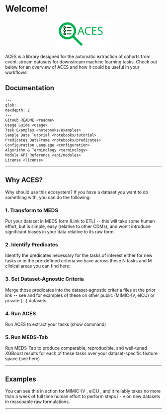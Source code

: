 # Welcome!

<p align="center">
  <a href="https://eventstreamaces.readthedocs.io/en/latest/index.html"><img alt="ACES" src="https://raw.githubusercontent.com/justin13601/ACES/bbde3d2047d30f2203cc09a288a8e3565a0d7d62/docs/source/assets/aces_logo_text.svg" width=35%></a>
</p>

ACES is a library designed for the automatic extraction of cohorts from event-stream datasets for downstream machine learning tasks. Check out below for an overview of ACES and how it could be useful in your workflows!

## Documentation

```{toctree}
---
glob:
maxdepth: 2
---
GitHub README <readme>
Usage Guide <usage>
Task Examples <notebooks/examples>
Sample Data Tutorial <notebooks/tutorial>
Predicates DataFrame <notebooks/predicates>
Configuration Language <configuration>
Algorithm & Terminology <terminology>
Module API Reference <api/modules>
License <license>
```

______________________________________________________________________

## Why ACES?

Why should use this ecosystem? If you have a dataset you want to do something with, you can do the following:

### 1. Transform to MEDS

Put your dataset in MEDS form (Link to ETL) -- this will take some human effort, but is simple, easy (relative to other CDMs), and won’t introduce significant biases in your data relative to its raw form.

### 2. Identify Predicates

Identify the predicates necessary for the tasks of interest either for new tasks or in the pre-defined criteria we have across these N tasks and M clinical areas you can find here: <LINK>

### 3. Set Dataset-Agnostic Criteria

Merge those predicates into the dataset-agnostic criteria files at the prior link -- see <HERE> and <HERE> for examples of these on other public (MIMIC-IV, eICU) or private (...) datasets

### 4. Run ACES

Run ACES to extract your tasks (show command)

### 5. Run MEDS-Tab

Run MEDS-Tab to produce comparable, reproducible, and well-tuned XGBoost results for each of these tasks over your dataset-specific feature space (see here)

______________________________________________________________________

## Examples

You can see this in action for MIMIC-IV <HERE>, eICU <HERE>, and it reliably takes no more than a week of full time human effort to perform steps i - v on new datasets in reasonable raw formulations.

______________________________________________________________________
